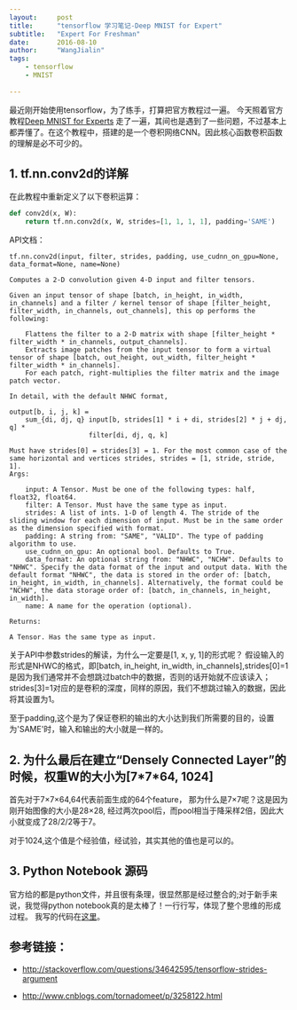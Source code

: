 ```yaml
---
layout:     post
title:      "tensorflow 学习笔记-Deep MNIST for Expert"
subtitle:   "Expert For Freshman"
date:       2016-08-10
author:     "WangJialin"
tags:
    - tensorflow
    - MNIST
    
---
```


最近刚开始使用tensorflow，为了练手，打算把官方教程过一遍。
今天照着官方教程[Deep MNIST for Experts][1] 走了一遍，其间也是遇到了一些问题，不过基本上都弄懂了。在这个教程中，搭建的是一个卷积网络CNN。因此核心函数卷积函数的理解是必不可少的。

## 1. tf.nn.conv2d的详解

在此教程中重新定义了以下卷积运算：

``` python
def conv2d(x, W):
    return tf.nn.conv2d(x, W, strides=[1, 1, 1, 1], padding='SAME')
```

API文档：

```
tf.nn.conv2d(input, filter, strides, padding, use_cudnn_on_gpu=None, data_format=None, name=None)

Computes a 2-D convolution given 4-D input and filter tensors.

Given an input tensor of shape [batch, in_height, in_width, in_channels] and a filter / kernel tensor of shape [filter_height, filter_width, in_channels, out_channels], this op performs the following:

    Flattens the filter to a 2-D matrix with shape [filter_height * filter_width * in_channels, output_channels].
    Extracts image patches from the input tensor to form a virtual tensor of shape [batch, out_height, out_width, filter_height * filter_width * in_channels].
    For each patch, right-multiplies the filter matrix and the image patch vector.

In detail, with the default NHWC format,

output[b, i, j, k] =
    sum_{di, dj, q} input[b, strides[1] * i + di, strides[2] * j + dj, q] *
                    filter[di, dj, q, k]

Must have strides[0] = strides[3] = 1. For the most common case of the same horizontal and vertices strides, strides = [1, stride, stride, 1].
Args:

    input: A Tensor. Must be one of the following types: half, float32, float64.
    filter: A Tensor. Must have the same type as input.
    strides: A list of ints. 1-D of length 4. The stride of the sliding window for each dimension of input. Must be in the same order as the dimension specified with format.
    padding: A string from: "SAME", "VALID". The type of padding algorithm to use.
    use_cudnn_on_gpu: An optional bool. Defaults to True.
    data_format: An optional string from: "NHWC", "NCHW". Defaults to "NHWC". Specify the data format of the input and output data. With the default format "NHWC", the data is stored in the order of: [batch, in_height, in_width, in_channels]. Alternatively, the format could be "NCHW", the data storage order of: [batch, in_channels, in_height, in_width].
    name: A name for the operation (optional).

Returns:

A Tensor. Has the same type as input.
```

关于API中参数strides的解读，为什么一定要是[1, x, y, 1]的形式呢？
假设输入的形式是NHWC的格式，即[batch, in_height, in_width, in_channels],strides[0]=1是因为我们通常并不会想跳过batch中的数据，否则的话开始就不应该读入；strides[3]=1对应的是卷积的深度，同样的原因，我们不想跳过输入的数据，因此将其设置为1。

至于padding,这个是为了保证卷积的输出的大小达到我们所需要的目的，设置为'SAME'时，输入和输出的大小就是一样的。


## 2. 为什么最后在建立“Densely Connected Layer”的时候，权重W的大小为[7\*7\*64, 1024]

首先对于7×7×64,64代表前面生成的64个feature， 那为什么是7×7呢？这是因为刚开始图像的大小是28×28, 经过两次pool后，而pool相当于降采样2倍，因此大小就变成了28/2/2等于7。

对于1024,这个值是个经验值，经试验，其实其他的值也是可以的。

## 3. Python Notebook 源码

官方给的都是python文件，并且很有条理，很显然那是经过整合的;对于新手来说，我觉得python notebook真的是太棒了！一行行写，体现了整个思维的形成过程。
我写的代码在[这里](https://github.com/wangjialin114/nlp-tensorflow/blob/master/tensorflow-tutorial/MNIST_for_Experts.ipynb)。

## 参考链接：

- http://stackoverflow.com/questions/34642595/tensorflow-strides-argument
- http://www.cnblogs.com/tornadomeet/p/3258122.html


  [1]: https://www.tensorflow.org/versions/r0.10/tutorials/mnist/pros/index.html#deep-mnist-for-experts
